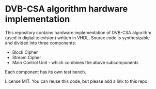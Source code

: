 # DVB-CSA algorithm hardware implementation
This repository contains hardware implementation of DVB-CSA algorithm (used in digital television) written in VHDL.
Source code is synthesizable and divided into three components:
- Block Cipher
- Stream Cipher
- Main Control Unit - which combines the above subcomponents

Each component has its own test bench.

License MIT. You can reuse this code, but please add a link to this repo.
